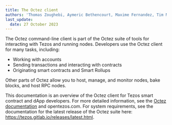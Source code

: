 ```yaml
---
title: The Octez client
authors: 'Thomas Zoughebi, Aymeric Bethencourt, Maxime Fernandez, Tim McMackin'
last_update:
  date: 27 October 2023
---
```


The Octez command-line client is part of the Octez suite of tools for interacting with Tezos and running nodes.
Developers use the Octez client for many tasks, including:

- Working with accounts
- Sending transactions and interacting with contracts
- Originating smart contracts and Smart Rollups

Other parts of Octez allow you to host, manage, and monitor nodes, bake blocks, and host RPC nodes.

This documentation is an overview of the Octez client for Tezos smart contract and dApp developers.
For more detailed information, see the [Octez documentation](https://tezos.gitlab.io/) and opentezos.com.
For system requirements, see the documentation for the latest release of the Octez suite here: https://tezos.gitlab.io/releases/latest.html.
